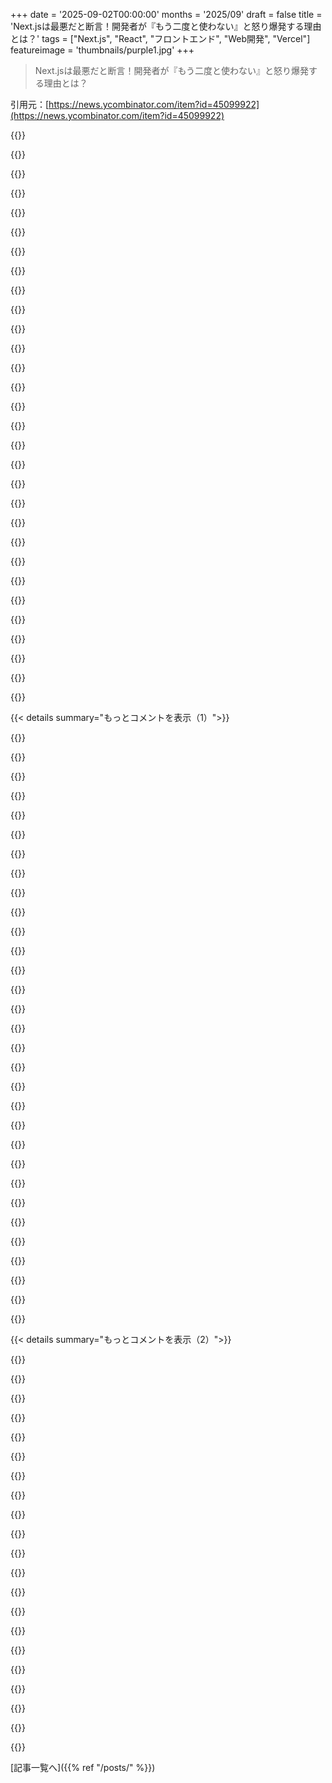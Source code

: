 +++
date = '2025-09-02T00:00:00'
months = '2025/09'
draft = false
title = 'Next.jsは最悪だと断言！開発者が『もう二度と使わない』と怒り爆発する理由とは？'
tags = ["Next.js", "React", "フロントエンド", "Web開発", "Vercel"]
featureimage = 'thumbnails/purple1.jpg'
+++

> Next.jsは最悪だと断言！開発者が『もう二度と使わない』と怒り爆発する理由とは？

引用元：[https://news.ycombinator.com/item?id=45099922](https://news.ycombinator.com/item?id=45099922)




{{<matomeQuote body="完全に同意！Next.jsは最悪で、二度と使わないし、他のチームにも使うのをやめるよう勧めるよ。Next.jsはほとんどのプロジェクトに不要な抽象化レイヤーが多すぎるんだ。僕が今まで使った中で一番ひどい技術だよ。" userName="YuukiRey" createdAt="2025/09/02 10:04:35" color="#ff33a1">}}




{{<matomeQuote body="Next.jsの荒削りなところはバグじゃなくて、むしろ意図的な機能だと感じてる。全部Vercelのホスティングを使わせるために設計されてるんだよね。" userName="jbreckmckye" createdAt="2025/09/02 11:00:55" color="#38d3d3">}}




{{<matomeQuote body="全く同感だね。Next.jsはさらに悪くなるだろう。今、PluralSightとかのオンラインコースがReact関連のほぼ全てのコースでNext.jsを推してるんだ。こんなひどい状況になったのは一体どういう考えからなのか、全然理解できないよ。" userName="motorest" createdAt="2025/09/02 12:12:08" color="#ff33a1">}}




{{<matomeQuote body="みんなが使ってるからって理由で、自分も使うって流れなんだろうね。" userName="felipeccastro" createdAt="2025/09/02 13:12:45" color="">}}




{{<matomeQuote body="「みんなが使ってるから」ってだけじゃない気がするな。Next.jsはcreate-react-appの後継としてreact.dev[1]でも推されてるけど、これは前提からして変だ。何かおかしなことが起こってるよ。<br>[1] https://react.dev/learn/creating-a-react-app" userName="motorest" createdAt="2025/09/02 14:29:21" color="#785bff">}}




{{<matomeQuote body="同じ意見の人がいて嬉しい！Next.jsでアプリ作ったけど、Pocketbaseだけが唯一良かった点だよ。無限の複雑さ、絶え間ない破壊的変更、意味不明なドキュメントで最悪だった。Next.jsはReactよりもひどい。GoとVanilla JSで作ったCMSはDXは劣るけど、何が起こるか予測できる。ReactとNext.jsでは6年経っても何が起こるか常に勘に頼ってる。なんでフロントエンドでこれができないんだ？" userName="throwaway77385" createdAt="2025/09/02 13:33:46" color="#45d325">}}




{{<matomeQuote body="代わりに何を使ったの？" userName="lysecret" createdAt="2025/09/02 11:00:41" color="">}}




{{<matomeQuote body="Next.jsの多くの抽象化やツールは、OSがもっとうまく、きれいに、そして予測可能にやってくれることをしてるんだ。ENVや.envの複雑なロード階層はWindowsがENV varsを持たない（持たなかった？）せいもあるかもね。inotify、ポート検出、スレッド管理もそうだけど、両OSで同じように動くようにするとNext.jsみたいな再発明の車輪と抽象化の山になっちゃうんだよ。" userName="berkes" createdAt="2025/09/02 10:23:13" color="#785bff">}}




{{<matomeQuote body="先月、クライアントのためにアフリカのエンジニアリンググループが作ったNext.jsのアプリに手を出したんだけど、Vercelのホスティングにべったりで他のどこでも動かせなかったよ。NPOだったからVercelを使う余裕がなくて、僕が動かそうとしたけど1週間格闘しても無理だった。「JavaScriptなんだからどこでも動くはず！」って思ったのが甘かったね。スパゲッティコードとライブラリの山を解きほぐせず、コンパイルは通っても出力は欠陥だらけでエラーも出ない。ツールチェーンからデプロイプラットフォームまで、とにかく変なことだらけだったよ。" userName="a2tech" createdAt="2025/09/02 13:07:48" color="#ff5733">}}




{{<matomeQuote body="最近のフロントエンド面接、面白かったよ。30分でReactプロジェクト作らせて、useStateやuseEffectの使い方を見てもらうんだけど、GoogleもChatGPTも使っていい。でもね、候補者の半分以上がNext.jsなしでReactを使えなくて、不可能だとまで言い張る人もいたんだ。信じられないだろ？" userName="whstl" createdAt="2025/09/02 14:36:13" color="#ff33a1">}}




{{<matomeQuote body="多分、基本的なReact経験を見てるんじゃない？だいたいどんな面接も、誰かにとっちゃダメに聞こえるもんだよ。で、君にはどんな面接がうまくいったんだい？" userName="recursive" createdAt="2025/09/02 16:05:35" color="">}}




{{<matomeQuote body="あれってReactの細かい部分のテストって感じだろ？フレームワークからランダムなピースを取り除いて、その周辺をどれだけ知ってるか、ってさ。フレームワークってデカくて複雑だし、運任せにしか思えないな。俺は最近、「これはChatGPTが作ったコードだけど、どこがダメ？どうする？」って質問してるよ。（実際にChatGPTが作ったかどうかは関係ないんだけどね）" userName="fragmede" createdAt="2025/09/02 16:15:26" color="#38d3d3">}}




{{<matomeQuote body="4年半、Next.jsとGraphQLでSaaSやってるけど、Pages Routerを使い続けたらほとんど複雑さが消えたよ。最近authをbetter-authっていう別サービスに書き換えたおかげで、Next.jsから完全に乗り換え始めてるんだ（React Router 7かTanstack Routerを検討中）。Next.jsはSSRを簡単にしてくれたけど、結局俺には必要なかったってオチ。マーケティングサイトは静的だし、アプリはクライアントレンダリングだからね。" userName="rozenmd" createdAt="2025/09/02 12:16:05" color="#ff5733">}}




{{<matomeQuote body="「数年前のコードベースもまだしっかりしてる」ってのが、俺には一番重要だね。最近、8年前の趣味のJava/Mavenプロジェクトを動かしてみたら、一発でコンパイルしてバッチリ動いたんだ。これを8年前のJavaScriptプロジェクトでやろうとしたら…想像してみてよ、絶対無理だろ？" userName="fourseventy" createdAt="2025/09/02 14:34:54" color="#ff33a1">}}




{{<matomeQuote body="JavaScript版のSpringって感じがするね。" userName="jimbokun" createdAt="2025/09/02 13:23:28" color="">}}




{{<matomeQuote body="みんなNext.jsに不満を言うけど、完璧な解決策なんてないんだよ。Nextで問題になる複雑さは、他の方法でも形を変えて出てくるんだ。Remixも競合だけど、それにも独特の癖がある。ViteやTanstack Routerなんかで自分で作ることもできるけど、結局は同じような機能を自分で実装することになるだけ。それはそれでニーズに合うかもしれないけど、みんなにベストな選択肢ってわけじゃない。" userName="nonethewiser" createdAt="2025/09/02 13:29:58" color="#38d3d3">}}




{{<matomeQuote body="＞Windowsには環境変数がない（なかった？）って？いやいや、WindowsはDOSの頃から、ちゃんと標準的な環境変数を持ってるんだよ。" userName="rcxdude" createdAt="2025/09/02 10:52:08" color="">}}




{{<matomeQuote body="Next.jsは、その荒い部分がバグじゃなくて機能で、Vercelのホスティングを使わせようとしてるって意見に同意だわ。SSRとかもスムーズに導入されるけど、Vercelにお金払わないとこのスムーズさは維持できない気がする。Reactエコシステム全体が企業に乗っ取られちゃったんじゃないかって心配だよ。どうなるか見てみよう。" userName="motorest" createdAt="2025/09/02 12:17:08" color="#45d325">}}




{{<matomeQuote body="今のWeb開発ってブログみたいなコンテンツサイトからECサイト、UXデザインや動画編集みたいな複雑なアプリまで、範囲が広すぎでしょ。こんな幅広いソリューションを全部同じ解決策でカバーしようとするのはナンセンスだよ。" userName="koonsolo" createdAt="2025/09/02 13:53:49" color="#ff5733">}}




{{<matomeQuote body="Bashみたいに`KEY=value ./myApp`って感じで、実行一回だけに変数スコープさせる機能が「足りない」ってことだな。WindowsのコマンドプロンプトやPowerShellだと、そういう風にはできないんだよな。" userName="colejohnson66" createdAt="2025/09/02 12:13:28" color="">}}




{{<matomeQuote body="完璧な解決策はフロントエンドにReact、バックエンドにPHP, Java, Rubyとかを使うことだよ。サーバーサイドReactなんて、いらん変な機能を追加するだけだ。VCが出資してるVercelはNext.jsをわざと単純にして、みんなからお金を取ろうとしてるんだ。この罠にはみんな気をつけなきゃいけないぞ。" userName="tacker2000" createdAt="2025/09/02 15:10:57" color="#38d3d3">}}




{{<matomeQuote body="SvelteKitが大好きなのは、自己ホストしやすいし、どこでもサーバーレスでホストできるからだよ。俺はCloudflareにホストしてるんだ。LLMの分野ではみんなNext.jsを推してるみたいだけど、SvelteKitでもすごいことできるし、SvelteKitを使ってる時が楽しいんだ。" userName="Imustaskforhelp" createdAt="2025/09/02 12:40:51" color="#ff5c5c">}}




{{<matomeQuote body="ちょっとやりすぎかもしれないけど、Cogent Core[0]ってのがあってさ。これはデスクトップ、モバイル、Webアプリ全部をサポートしてるんだ。2Dも3Dもいけるし、Goでバックエンドもフロントエンド（WASM使ってね）も全部できるんだよ。 <br>[0] https://github.com/cogentcore/core" userName="tankenmate" createdAt="2025/09/02 14:23:29" color="#45d325">}}




{{<matomeQuote body="なんでだよ？MicrosoftのGUIフレームワークもAppleのも、Webブラウザが出てくる前からいろんなユースケースをカバーしてたじゃんか。" userName="fragmede" createdAt="2025/09/02 15:29:08" color="">}}




{{<matomeQuote body="完全に分離させたいなら、`cmd /C ”set KEY=value && ./myApp”`もそこまで悪くないぜ。" userName="amonith" createdAt="2025/09/02 12:33:50" color="">}}




{{<matomeQuote body="Win32やMFCがそんなにすごかったんなら、なんでHTMLはあんなに人気になったんだろうね？" userName="koonsolo" createdAt="2025/09/02 16:54:45" color="">}}




{{<matomeQuote body="覚えておいてほしいんだけど、Next.jsは最新のReact機能の一部をサポートできる唯一のフレームワークなんだ。だから多くの人にとっては、”みんな最新のReact機能が欲しいはずで、それを手に入れる唯一の方法がNext.jsなら、みんなNext.jsを欲しがるはず”っていう単純なロジックなんだよ。" userName="hungryhobbit" createdAt="2025/09/02 14:38:17" color="">}}




{{<matomeQuote body="問題の半分は、コードがどこで動いているのかという誤解から来てるんだ。Next.jsはブラウザ、ミドルウェア、Edge、Node.js、SSRが絡み合ってて、ものすごく複雑なんだよ。だから、本当に合うのは特定の状況だけ。<br>例えば、グローバルなB2C製品を売っててEdgeがレイテンシを改善する、Vercelに高い金を払ってホスティングしてもらう、バックグラウンド処理がいらない場合、とかね。そうじゃないなら、React-Vite SPAかRailsみたいな普通のSSRで十分だよ。" userName="solatic" createdAt="2025/09/02 08:42:37" color="#ff5733">}}




{{<matomeQuote body="成熟したやり方でSPAを書くべきだよ。APIはそれに合った言語とフレームワーク（Rails、Spring、今年のMicrosoftの.NETウェブ技術とか、何でもいいよ）で書いて、フロントエンドはTypeScriptで書くべき。2015年に”isomorphic”って言葉を覚えたJavaScript開発者が多いけど、フロントエンドとバックエンドを密結合させる理由は全くないんだ。" userName="mvdtnz" createdAt="2025/09/02 09:39:10" color="#ff5733">}}




{{<matomeQuote body="俺にとっては、フロントエンドとバックエンドを同じ言語でモノレポにするのが、めちゃくちゃ生産性向上につながるんだ。もちろん、フロントエンドとバックエンドでチームが別なら逆も真だけど、とにかくリリースしたいなら、これ以外の方法は考えられないね。" userName="matt-p" createdAt="2025/09/02 11:07:46" color="">}}




{{< details summary="もっとコメントを表示（1）">}}

{{<matomeQuote body="コードがどこで動いているかの誤解って話だけど、JavaScriptがどこでも使えるのはメリットだと思ってたけど、今は悪いアイデアだと思ってるよ。うちの会社はInertia.jsとVueを使ってるんだけど、かなり良い体験だよ。モダンなフロントエンドの全てのパワーは得られるのに、アーキテクチャははるかにシンプルなんだ。ルーティングは100%サーバーサイドだし、一般的なAPIは必要ない。<br>うちは最初Nuxtを試したんだけど、ひどいもんだった。バックエンドサーバーとフロントエンドサーバーの2つになっちゃって、コードがどこで動いてるか訳わからなくて複雑すぎたんだ。今はすごくシンプルだよ。PHPならサーバー、JSならブラウザ。これを疑う必要がないのが、めちゃくちゃ助かってる。" userName="ncphillips" createdAt="2025/09/02 10:58:54" color="#ff33a1">}}




{{<matomeQuote body="Vercelは、資金難に苦しむ多くのオープンソースプロジェクトに資金提供やスポンサーをしてるんだよ。彼らのフレームワークがプラットフォームに合わせて作られてるのは、それが良い体験になるから。俺は今使ってないけど、良い開発者体験だからみんな有料プランに流れてるんだ。彼らが営利企業で独自の動機があるのは認めるけど、”現代ウェブのガン”ってのは言い過ぎだと思うな。" userName="oompydoompy74" createdAt="2025/09/02 12:55:47" color="">}}




{{<matomeQuote body="コードがどこで動いているかの誤解って話だけど、他の言語を見ると、こういうマルチスレッドの問題は通常、標準ライブラリで別のコンテキストや同期パッケージ（ミューテックスやアトミック処理を扱うもの）を提供することで表現されてるんだ。Node.jsやブラウザ側のJS環境には、こういう落とし穴にはまらないようにする標準ライブラリが完全に欠けてるんだと思う。それが下流のパッケージやライブラリの品質を向上させるためにも必要なんじゃないかな。" userName="h4ck_th3_pl4n3t" createdAt="2025/09/02 09:41:31" color="#ff33a1">}}




{{<matomeQuote body="App Routerはコードがどこで動いてるか分かりにくいのが問題だよな。Pages Routerならこんなことなかったのに。" userName="rco8786" createdAt="2025/09/02 12:33:54" color="#38d3d3">}}




{{<matomeQuote body="同感。ボタンのパディング変えるだけで、バックエンド全体が再デプロイされるとかマジありえないだろ。" userName="b_e_n_t_o_n" createdAt="2025/09/02 10:13:58" color="#ff5733">}}




{{<matomeQuote body="Vercelはインフルエンサーをうまく使ってバズってるけど、そのせいで悪い評判も出てるんだよね。インフルエンサーってウザいけど、マーケティングには必要な悪みたいなもんか。" userName="rustystump" createdAt="2025/09/02 15:33:57" color="">}}




{{<matomeQuote body="僕はそうは思わないな。フロントとバックエンドを同じ言語で書けるのはめちゃくちゃ便利だよ。もう前のやり方には戻りたくないね。Django使ってた時、JavaScriptとPythonで全部重複させるのが本当に大変だったからさ。" userName="zarzavat" createdAt="2025/09/02 10:47:12" color="#ff5733">}}




{{<matomeQuote body="フルスタックでリッチなスキーマは、長期的な品質と開発速度にめちゃくちゃ貢献するんだよ。ZodとかArkType、Valibotは全部すごい。" userName="webdevladder" createdAt="2025/09/02 11:54:44" color="">}}




{{<matomeQuote body="コードの実行場所が分かりにくいって？ファイルの先頭にある”use client”を探せばいいだけだろ。" userName="robertoandred" createdAt="2025/09/02 16:30:20" color="#ff5733">}}




{{<matomeQuote body="その状況に同意はできないね。仮にNext.jsと合致したとしても、生産性や保守性の低下に見合うものじゃない。僕はGleamのLustreを使ってて、もう後戻りできないよ。Elmの創業者がNext.jsとは真逆のケーススタディを発表してるから見てみて。https://www.youtube.com/watch?v=sl1UQXgtepE" userName="oDot" createdAt="2025/09/02 09:32:10" color="#45d325">}}




{{<matomeQuote body="”PHPならサーバー、JavaScriptならブラウザ”っていう明確な区別が便利だったって？<br>言語切り替え、特にPHPとの間でコンテキストスイッチする方がよっぽど大変だろ。strlen($var)かvar.lengthかmb_strlen($var)かとかさ。JavaScriptをPHPから出力するの？あと、JavaScriptとPHPでロジックの重複をどう避けるんだよ？特にバリデーションとか。Next.jsならその問題から解放されるんだ。" userName="fragmede" createdAt="2025/09/02 15:40:51" color="#785bff">}}




{{<matomeQuote body="そうなんだよな。VercelはReact Server Components、Partial Pre-rendering、Edge servers、ストリーミングなんかを駆使して、パフォーマンスを最適化しようとしてるんだ。Next.jsの変に見える設計やAPIの決定は、ほとんどがその目的から来てる。必要なら便利だけど、Edge functionでSSRするだけでも結構いけるからね。" userName="b_e_n_t_o_n" createdAt="2025/09/02 09:05:03" color="#ff5c5c">}}




{{<matomeQuote body="モノレポはどんな技術スタックでもできるよ。フロントエンドとバックエンドを同じ言語で書くこともできるしね。君の生産的なセットアップに文句はないけど、Next.jsがフロントエンドとバックエンドを密接に結合させるのは間違いない事実だ。" userName="happimess" createdAt="2025/09/02 12:03:55" color="#785bff">}}




{{<matomeQuote body="SPAなんて書かなくていいんだよ。バックエンドからハイパーメディア送って、HTMX + AlpineとかDatastar使えばそれでOKじゃん。" userName="nchmy" createdAt="2025/09/02 11:59:59" color="#ff5733">}}




{{<matomeQuote body="バックエンド開発者なんだけど、イベント用の一時的なサイトを作るのにフロントエンドを学ぼうと思ってさ。<br>20種類のフレームワーク見てSSRとかCSRで混乱した結果、Nuxtを選んだんだ。Vueアプリが簡単になると思ってたけど、めちゃくちゃ間違いだったよ。<br>SupabaseとVercelと連携したら、いろんな問題にぶつかって、Squarespaceで作り直そうかと思ったくらい。" userName="makestuff" createdAt="2025/09/02 13:08:42" color="#45d325">}}




{{<matomeQuote body="まるで中間管理職の言い草だな。<br>誰がPHPからJavaScriptを送るんだ？JSONの翻訳とかヌルチェックの重複なんて気にする意味ある？<br>今の時代、全部コードなんだからさ。言語を変えるって？ほとんどのJSはそのまま使えないし、split()みたいな簡単なものでも変なバグが多いから、みんな結局ユーティリティライブラリからコード使うんだよ。" userName="1oooqooq" createdAt="2025/09/02 17:42:26" color="#ff33a1">}}




{{<matomeQuote body="これって、何年にもわたる履歴書と仕事の安定を追い求めた開発の最終産物なんじゃないかな。" userName="cluckindan" createdAt="2025/09/02 10:17:59" color="">}}




{{<matomeQuote body="じゃあHTMLは？JavaScript経由でHTMLを書いてるの？<br>そうじゃないなら、もうすでに複数の言語を使ってるってことじゃん。" userName="turtlebits" createdAt="2025/09/02 17:16:43" color="">}}




{{<matomeQuote body="OPじゃないけど、記事はasync/awaitのコンテキスト問題についてじゃなかった？<br>もしミドルウェアAPIのhandle()メソッドがcontext.Contextパラメータを提供してたら、記述されてるデバッグ問題のほとんどは解決してたと思わない？" userName="cookiengineer" createdAt="2025/09/02 10:48:56" color="#45d325">}}




{{<matomeQuote body="“use client”の挙動は複雑で、初期レンダーはサーバーだし、子コンポーネントにも継承されるから、“use client”を探すだけじゃダメだよ。公式ドキュメントの説明も難解で、いつ、どこで何がレンダーされてるのか理解するのがめちゃくちゃ大変！特にRSC Payloadによる「調整」とか、プリフェッチ・キャッシュの裏側とか、Next.jsのレンダリングモデルは本当にわかりにくいんだ。" userName="rco8786" createdAt="2025/09/03 13:19:01" color="#785bff">}}




{{<matomeQuote body="これってWeb開発に内在する問題なんじゃないかな。JavaScript開発者たちは型システムを手にして、強力な型チェックでネットワーク呼び出しを改善できると考え、プログラミングの頂点に達したと思ったんだ。<br>でも、ある時点で、もうWebアプリじゃなくて、不安定で不正確なランタイムで、速度もなく多くの欠点があるアプリを書く方がマシになる。<br>Webの最も根本的な部分である相互運用性も失われるしね。<br>他の言語を特定のオブジェクト方言に合わせることはできるだろうけど、他の型システムを悩ませる問題は、君のシステムでも悩ませるだろうね。<br>結局、何もないと砂に頭を突っ込んで主張しても、何も良くならないんだよ。" userName="smaudet" createdAt="2025/09/02 12:17:00" color="#ff5c5c">}}




{{<matomeQuote body="違うよ。インフルエンサーじゃなくて、ベンチャーキャピタルに支援されてるVercelのビジネスプランが問題なんだ。<br>彼らは主要なWebフレームワークのコアコントリビューターを雇って、自社内で開発を続けさせてる。だから、Webプラットフォームの継続的な改善は、Vercelの投資家たちの気まぐれに大きく左右されるんだ。<br>彼らは全てのホスティングプロバイダーに平等に対応してるふりをするけど、Next.jsを見てみろよ。常にVercel向けに作られてる。NuxtやSveltekitもいつかこうなるのかな？<br>Vercelは今やSSR市場全体で戦略的な動きができる立場にある。その力を使うかどうかにかかわらず、その力を振るう立場にあること自体が問題なんだよ。<br>こんな状況が良い結果を生んだことなんてないし、これからもないだろうね。" userName="9dev" createdAt="2025/09/02 20:09:06" color="#ff5c5c">}}




{{<matomeQuote body="最初のカテゴリに当てはまるとしても、VercelとSSRでパフォーマンスボトルネックが解決するとは思えないな。みんながやってるような巨大なバンドルサイズや遅いAPIコールを考えると、プロファイリングや最適化、簡素化といった基本の方が、複雑なアーキテクチャに変えるよりよっぽど効果的だよ。" userName="vendiddy" createdAt="2025/09/02 08:51:16" color="#785bff">}}




{{<matomeQuote body="”Next.jsはフロントとバックエンドを密結合させる”って意見は間違ってると思うよ。Next.jsサーバを直接DBに繋ぐ必要なんてなくて、内部APIと連携させればいいんだ。モノレポで管理したり、最適化されたペイロードやレンダリングキャッシュにだけ使ったり、ほぼ純粋なSPAとしてNextをクライアントコンポーネントの提供だけに使うこともできるしね。結合の密着度は実装者次第だよ。" userName="evilduck" createdAt="2025/09/02 15:31:45" color="#ff5733">}}




{{<matomeQuote body="フィードバックありがとう。MiddlewareのDXの問題はよく分かってるよ。Next.js 15.5でNode runtimeのサポートを大きく進めて、多くの報告された問題を解決したんだ。昔に戻れるなら、”ルーティングMiddleware”か”ルーティングハンドラ”って呼んだだろうな。ログの話だけど、計測と可観測性のためにOpenTelemetryを採用してて、`instrumentation.ts`っていう規約があるよ。<br>https://nextjs.org/blog/next-15-5#nodejs-middleware-stable<br>https://nextjs.org/docs/app/api-reference/file-conventions/i..." userName="Rauchg" createdAt="2025/09/02 08:31:50" color="#ff5c5c">}}




{{<matomeQuote body="返信ありがとう。でも…OpenTelemetryを採用したってことは、扱いにくいログ機能の答えが、さらに複雑なレイヤーを追加することってこと？きっと全てのアプリにOpenTelemetryが必要なわけじゃないよね。なんで`logger().info()`がまともに動かないのさ？こんな難しい問題じゃないはずなのに、他の言語やフレームワークはみんなできてんじゃん！" userName="throwaway150" createdAt="2025/09/02 09:02:16" color="#ff5733">}}




{{<matomeQuote body="”なんで`logger().info()`がまともに動かないのさ？”って話だけど、OpenTelemetryはベンダーフリーでかなり合理的だと思うよ。デバッグモードならコンソールエクスポーターも使えるしね。<br>Next.jsがプロダクションレベルのアプリを簡単に作れるフレームワークとして設計されてるなら、OpenTelemetryで可観測性を標準化するってのは価値のあるトレードオフじゃないかな？それがやりすぎだと思うなら、たぶんNext.jsのターゲット層じゃないのかもしれないよ。<br>https://opentelemetry.io/docs/languages/js/exporters/#consol..." userName="conor-" createdAt="2025/09/02 14:42:05" color="#38d3d3">}}




{{<matomeQuote body="ネガティブな意見が多いけど、Next.jsはやってることに見合って本当に素晴らしいよ。数百万のウェブサイトを動かしてるのはすごい。ただ、ネガティブなのは詳細なドキュメントやリファレンスがほとんどないからじゃないかな。ドキュメントは「何があるか」は伝えるけど、「どう使うか」や「よくある落とし穴」が足りないんだ。初心者には優しいけど、APIの実行コンテキストやサーバ環境でのReactの複雑さについて詳細が欠けてる。良いドキュメントは難しいけど、引き続き頑張って！" userName="arnorhs" createdAt="2025/09/02 11:03:16" color="#38d3d3">}}




{{<matomeQuote body="8年も経つフレームワークなのに、もうバージョン15.xに達してるって問題だと思わない？もしセマンティックバージョニングに従ってるなら、15回も後方互換性のないアップグレードがあったってことになるよね？" userName="mhitza" createdAt="2025/09/02 11:18:57" color="">}}




{{<matomeQuote body="やっとまともなサーバサイドMiddlewareをサポートすることにしたんなら、なんでMiddleware関数が一つしか使えないって制限があるんだ？他のちゃんとしたサーバ実装はみんなMiddlewareのチェーンを提供してるじゃん！" userName="rozumbrada" createdAt="2025/09/02 09:06:16" color="#ff5c5c">}}

{{</details>}}




{{< details summary="もっとコメントを表示（2）">}}

{{<matomeQuote body="`middleware.ts`をルートMiddlewareだって考えればいいんじゃないかな。その中で自分でMiddlewareチェーンを作るのは簡単だし、何も問題ないよ。Next.jsがその機能を実装したとしても、結局どこかにルートがあるわけで、同じように動くはずだよ。" userName="bestest" createdAt="2025/09/02 09:23:13" color="">}}




{{<matomeQuote body="なんでNext.jsみたいな重いツールが必要なの？PHPのMonologみたいに、ほとんどのフレームワークには最初から強力なロガーがあるのにさ。" userName="tacker2000" createdAt="2025/09/02 15:21:36" color="">}}




{{<matomeQuote body="それじゃ前の質問に答えてないじゃん。みんな「ミドルウェア」が特定の意味を持つことや、特定の動作をすることに期待してるんだよ。" userName="rs186" createdAt="2025/09/02 10:01:18" color="">}}




{{<matomeQuote body="Next.jsを簡単に動かしたり監視したりさせないのは、彼らの利益にならないからだよ。それが難しいからこそ、みんな彼らのプラットフォームを使うことになるんだ。目標はスタックを複雑にして、Next.jsを自分で使うのを難しくする、見栄えの良い事前最適化を提供することだね。" userName="specialp" createdAt="2025/09/02 16:28:56" color="#785bff">}}




{{<matomeQuote body="OTELの何が具体的に重いんだ？OTELはログの標準と収集の標準だろ。重さは実装次第で変わるよ。PHPのMonolog用ハンドラーもあるし、両立できるんだ。詳しくはこちら: https://github.com/open-telemetry/opentelemetry-php/blob/main/examples/monolog/README.md" userName="conor-" createdAt="2025/09/02 20:40:34" color="#785bff">}}




{{<matomeQuote body="ミドルウェアは `fn(req) → next(req)` の形だよ。ExpressやKoaみたいなフレームワークにはチェーン機能があるけど、Next.jsでは自分でチェーンを組めばいいだけだ。具体的なTypeScriptのコード例も紹介してくれてるよ。ルートは決まってるから、チェーンの実装は簡単だって言ってるね。" userName="bestest" createdAt="2025/09/02 10:14:27" color="#ff33a1">}}




{{<matomeQuote body="Next.jsアプリのセルフホスティングは詳しくないけど、k8sにデプロイするなら、OpenTelemetryコレクターのサイドカーを動かすのは難しくないよ。Prometheusスクレーパーでログやメトリクスを収集するのと同じで、APM、ログ、トレースをOTLPフォーマットで一元管理できるんだ。" userName="conor-" createdAt="2025/09/03 23:37:36" color="#ff5733">}}




{{<matomeQuote body="この記事の著者は、ドメインの違いを理解せず、どこでも同じ関数呼び出しを適用しようとしてるね。それはうまくいかないよ。Next.jsの誤りは、本質的に違うドメインを混ぜようとすることだ。これをやめれば大丈夫。エッジとSSR、Nodeとクライアントサイドを混ぜるのは混乱のもとで、結果的にフレームワークが複雑になるだけだよ。" userName="bestest" createdAt="2025/09/02 09:48:14" color="#785bff">}}




{{<matomeQuote body="Next.jsは使ったことないんだけど、ほとんど自動でコードを修正して移行してくれるツールがあるみたいだね。コマンドは `npx @next/codemod@canary upgrade latest` だって。" userName="conradkay" createdAt="2025/09/02 17:03:52" color="">}}




{{<matomeQuote body="それじゃ、ドメインを混ぜるのが重要なReact Server Componentsも好きじゃないってことになりそうだね。" userName="presentation" createdAt="2025/09/02 12:06:31" color="#ff5733">}}




{{<matomeQuote body="あのミドルウェアの実装は全然簡単じゃないよ。どこにミドルウェアがあるか管理しないといけないし、`reduceRight`も分かりにくい。僕はフレームワークが、そういう面倒な部分を標準化して、使いやすくしてくれることを期待してるんだ。だからフレームワークを使うんだよ。" userName="rafaelmn" createdAt="2025/09/02 11:10:32" color="#38d3d3">}}




{{<matomeQuote body="k8sを持ち出すと彼らの主張を裏付けてるじゃん。ロギングはもっと死ぬほど簡単であるべきで、ほとんど何も設定せずできるべき。sidecarコンテナなんて知る必要ないんだよ。" userName="camdenreslink" createdAt="2025/09/04 16:39:34" color="">}}




{{<matomeQuote body="そう、でも例えばテキストファイルにログる代わりにOTELが必要なんだ。それが俺の言いたいこと。Monologにこのツールのハンドラーがあるのは関係ないけど、複雑なレイヤーが一つ増えたってことだよ。" userName="tacker2000" createdAt="2025/09/03 17:25:20" color="#45d325">}}




{{<matomeQuote body="使いやすさと詳細さのバランスを取るのは難しいね。ドキュメントは初心者には優しいけど、APIの実行コンテキストやサーバ環境でのReactの複雑さについては詳細が足りてない。Edge runtimeの扱いもそう。この点についてはアップデートするよ。ドキュメントは存在するものは教えてくれるけど、使い方や落とし穴は教えてくれないって指摘、他にも例ある？revalidateTags/PathsとかuseSearchParamsとかは改善してきたんだけど。問題が無視されてるって話もあるけど、それは変わりつつある。何か見つけたらドキュメントのissueを開いて教えてくれ。ここ数ヶ月で対応してるから。" userName="icyJoseph" createdAt="2025/09/02 11:22:11" color="#ff5c5c">}}




{{<matomeQuote body="ドメインを混ぜるのはいいけど、フレームワークが無能なせいで一部のレベルでロギングできないのはダメだね。" userName="hungryhobbit" createdAt="2025/09/02 14:42:04" color="">}}




{{<matomeQuote body="OpenTelemetryの設定がマジで大変だったよ。Next.jsでOTELをセットアップするのに、似たような時間を費やしたと思う。実験的ってマークされてるパッケージが多いのも不安だった。pinoのインストゥルメンテーションを動かすのにも苦労したよ。pinoをserverExternalPackagesに追加しないとダメだし、自動インストゥルメンテーションはimportの順序にめちゃくちゃ敏感なんだ。あとpinoのデフォルトエクスポートだけがインストゥルメントされるんだよね。モジュールローカル変数も期待通りに動かず、globalThisを使う羽目になった。それと、この問題にもぶち当たったよ: https://github.com/vercel/next.js/issues/80445。動くには動いたけど、セットアップは最悪だったよ。" userName="dminik" createdAt="2025/09/02 15:10:52" color="#38d3d3">}}




{{<matomeQuote body="でもそれって別にOTELが重いって意味じゃないよ。確かに余計なレイヤーだけど、複雑じゃないし、一度設定すれば後は他のロギングと変わらない。ローカルでテキストファイルにログってもいいけど、Next.jsみたいにクラウド（多分サーバレス）にデプロイする前提だと、テキストファイルにログるだけって選択肢は事実上ないんだ。だからOTELがo11yのOOTBサポートされてる方法としてあるのは、DatadogやNew Relicみたいなベンダー固有のゴミに吸い込まれるよりずっとマシだよ。" userName="conor-" createdAt="2025/09/03 23:34:34" color="#ff5733">}}




{{<matomeQuote body="ほとんどのアップグレードはかなり楽だったよ。DependabotでCIが通ってマージされるってわけじゃないけど、だいたいは自動codemodを実行すれば終わり。リリースノートと移行ガイドはいつも確認するけどね。うちのアプリケーションの基盤としては、それくらいは当然の作業だと思ってる。" userName="Vinnl" createdAt="2025/09/02 12:09:07" color="">}}




{{<matomeQuote body="「死ぬほど簡単」ってのは、ターゲットと方法によって全然違うよ。制御できないハードウェアや複数インスタンスでクラウドデプロイするなら、OTELはかなりシンプルだね。インスタンス追跡とか相関IDとか、無料でたくさん得られるから。もし複数の場所にデプロイされるサービスで「死ぬほど簡単」なテキストベースのロギングをしたいなら、ほとんどのOTELドライバーが提供するログ相関機能と同じものを得るために、たくさんの無駄なコードを書くことになるだろうね。だから、単一のVPCにデプロイされるモノリスなアプリを構築してるなら「多分このフレームワークは君には合わない」ってことになるけど、分散型やレプリケートされたものに取り組む状況なら、OTELは過去のベンダー固有の代替品と比べてもかなりシンプルだよ。" userName="conor-" createdAt="2025/09/04 22:03:18" color="#38d3d3">}}




{{<matomeQuote body="そう思うよ、だからまだ不安定で、年に2回もメジャー変更があるんだ。" userName="brazukadev" createdAt="2025/09/02 12:57:59" color="">}}

{{</details>}}



[記事一覧へ]({{% ref "/posts/" %}})
